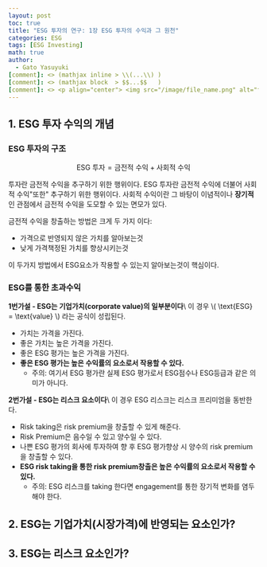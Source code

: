 ```yaml
---
layout: post
toc: true
title: "ESG 투자의 연구: 1장 ESG 투자의 수익과 그 원천"
categories: ESG
tags: [ESG Investing]
math: true
author:
  - Gato Yasuyuki
[comment]: <> (mathjax inline > \\(...\\) )
[comment]: <> (mathjax block  > $$...$$   )
[comment]: <> <p align="center"> <img src="/image/file_name.png" alt="file_name" width="420" height="300"> </p>
---
```


## 1. ESG 투자 수익의 개념

### ESG 투자의 구조

$$
\text{ESG 투자} = \text{금전적 수익} + \text{사회적 수익}
$$

투자란 금전적 수익을 추구하기 위한 행위이다.
ESG 투자란 금전적 수익에 더불어 사회적 수익"또한" 추구하기 위한 행위이다.
사회적 수익이란 그 바탕이 이념적이나 **장기적**인 관점에서 금전적 수익을 도모할 수 있는 면모가 있다.

금전적 수익을 창출하는 방법은 크게 두 가지 이다:
- 가격으로 반영되지 않은 가치를 알아보는것
- 낮게 가격책정된 가치를 향상시키는것

이 두가지 방법에서 ESG요소가 작용할 수 있는지 알아보는것이 핵심이다.

### ESG를 통한 초과수익

**1번가설 - ESG는 기업가치(corporate value)의 일부분이다**\\
이 경우 \\( \text{ESG} = \text{value} \\) 라는 공식이 성립된다.
- 가치는 가격을 가진다.
- 좋은 가치는 높은 가격을 가진다.
- 좋은 ESG 평가는 높은 가격을 가진다.
- **좋은 ESG 평가는 높은 수익률의 요소로서 작용할 수 있다.**
  - 주의: 여기서 ESG 평가란 실제 ESG 평가로서 ESG점수나 ESG등급과 같은 의미가 아니다.

**2번가설 - ESG는 리스크 요소이다**\\
이 경우 ESG 리스크는 리스크 프리미엄을 동반한다.
- Risk taking은 risk premium을 창출할 수 있게 해준다.
- Risk Premium은 음수일 수 있고 양수일 수 있다.
- 나쁜 ESG 평가의 회사에 투자하여 향 후 ESG 평가향상 시 양수의 risk premium을 창출할 수 있다.
- **ESG risk taking을 통한 risk premium창출은 높은 수익률의 요소로서 작용할 수 있다.**
  - 주의: ESG 리스크를 taking 한다면 engagement를 통한 장기적 변화를 염두해야 한다.

## 2. ESG는 기업가치(시장가격)에 반영되는 요소인가?

## 3. ESG는 리스크 요소인가?